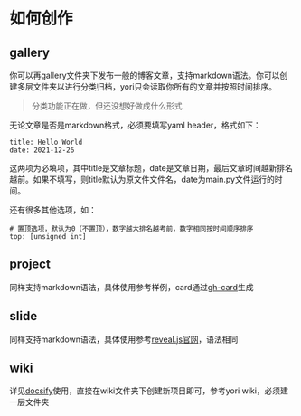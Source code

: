 # 如何创作

## gallery

你可以再gallery文件夹下发布一般的博客文章，支持markdown语法。你可以创建多层文件夹以进行分类归档，yori只会读取你所有的文章并按照时间排序。

> 分类功能正在做，但还没想好做成什么形式

无论文章是否是markdown格式，必须要填写yaml header，格式如下：

```
title: Hello World
date: 2021-12-26
```

这两项为必填项，其中title是文章标题，date是文章日期，最后文章时间越新排名越前。如果不填写，则title默认为原文件文件名，date为main.py文件运行的时间。

还有很多其他选项，如：

```
# 置顶选项，默认为0（不置顶），数字越大排名越考前，数字相同按时间顺序排序
top: [unsigned int]
```

## project

同样支持markdown语法，具体使用参考样例，card通过[gh-card](https://gh-card.dev/)生成

## slide

同样支持markdown语法，具体使用参考[reveal.js官网](https://revealjs.com/)，语法相同

## wiki

详见[docsify](https://docsify.js.org/)使用，直接在wiki文件夹下创建新项目即可，参考yori wiki，必须建一层文件夹
